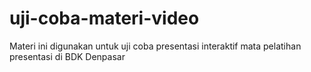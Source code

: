# uji-coba-materi-video
Materi ini digunakan untuk uji coba presentasi interaktif mata pelatihan presentasi di BDK Denpasar
